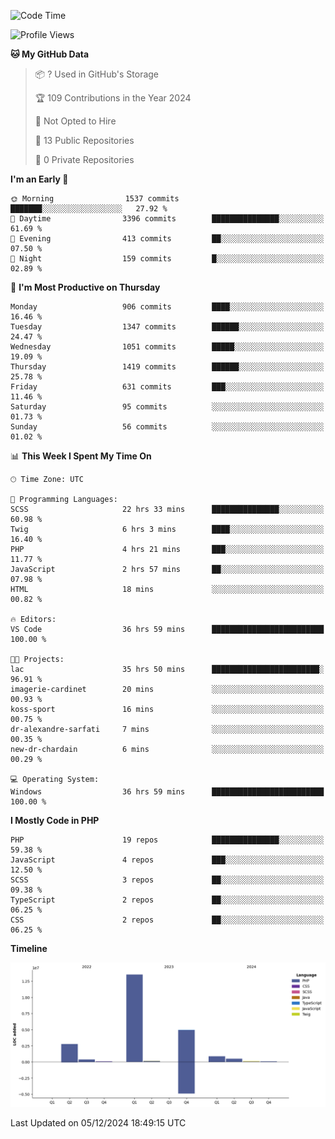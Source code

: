 <!--START_SECTION:waka-->
![Code Time](http://img.shields.io/badge/Code%20Time-2%2C117%20hrs%2021%20mins-blue)

![Profile Views](http://img.shields.io/badge/Profile%20Views-1-blue)

**🐱 My GitHub Data** 

> 📦 ? Used in GitHub's Storage 
 > 
> 🏆 109 Contributions in the Year 2024
 > 
> 🚫 Not Opted to Hire
 > 
> 📜 13 Public Repositories 
 > 
> 🔑 0 Private Repositories 
 > 
**I'm an Early 🐤** 

```text
🌞 Morning                1537 commits        ███████░░░░░░░░░░░░░░░░░░   27.92 % 
🌆 Daytime                3396 commits        ███████████████░░░░░░░░░░   61.69 % 
🌃 Evening                413 commits         ██░░░░░░░░░░░░░░░░░░░░░░░   07.50 % 
🌙 Night                  159 commits         █░░░░░░░░░░░░░░░░░░░░░░░░   02.89 % 
```
📅 **I'm Most Productive on Thursday** 

```text
Monday                   906 commits         ████░░░░░░░░░░░░░░░░░░░░░   16.46 % 
Tuesday                  1347 commits        ██████░░░░░░░░░░░░░░░░░░░   24.47 % 
Wednesday                1051 commits        █████░░░░░░░░░░░░░░░░░░░░   19.09 % 
Thursday                 1419 commits        ██████░░░░░░░░░░░░░░░░░░░   25.78 % 
Friday                   631 commits         ███░░░░░░░░░░░░░░░░░░░░░░   11.46 % 
Saturday                 95 commits          ░░░░░░░░░░░░░░░░░░░░░░░░░   01.73 % 
Sunday                   56 commits          ░░░░░░░░░░░░░░░░░░░░░░░░░   01.02 % 
```


📊 **This Week I Spent My Time On** 

```text
🕑︎ Time Zone: UTC

💬 Programming Languages: 
SCSS                     22 hrs 33 mins      ███████████████░░░░░░░░░░   60.98 % 
Twig                     6 hrs 3 mins        ████░░░░░░░░░░░░░░░░░░░░░   16.40 % 
PHP                      4 hrs 21 mins       ███░░░░░░░░░░░░░░░░░░░░░░   11.77 % 
JavaScript               2 hrs 57 mins       ██░░░░░░░░░░░░░░░░░░░░░░░   07.98 % 
HTML                     18 mins             ░░░░░░░░░░░░░░░░░░░░░░░░░   00.82 % 

🔥 Editors: 
VS Code                  36 hrs 59 mins      █████████████████████████   100.00 % 

🐱‍💻 Projects: 
lac                      35 hrs 50 mins      ████████████████████████░   96.91 % 
imagerie-cardinet        20 mins             ░░░░░░░░░░░░░░░░░░░░░░░░░   00.93 % 
koss-sport               16 mins             ░░░░░░░░░░░░░░░░░░░░░░░░░   00.75 % 
dr-alexandre-sarfati     7 mins              ░░░░░░░░░░░░░░░░░░░░░░░░░   00.35 % 
new-dr-chardain          6 mins              ░░░░░░░░░░░░░░░░░░░░░░░░░   00.29 % 

💻 Operating System: 
Windows                  36 hrs 59 mins      █████████████████████████   100.00 % 
```

**I Mostly Code in PHP** 

```text
PHP                      19 repos            ███████████████░░░░░░░░░░   59.38 % 
JavaScript               4 repos             ███░░░░░░░░░░░░░░░░░░░░░░   12.50 % 
SCSS                     3 repos             ██░░░░░░░░░░░░░░░░░░░░░░░   09.38 % 
TypeScript               2 repos             ██░░░░░░░░░░░░░░░░░░░░░░░   06.25 % 
CSS                      2 repos             ██░░░░░░░░░░░░░░░░░░░░░░░   06.25 % 
```



**Timeline**

![Lines of Code chart](https://raw.githubusercontent.com/tahar-elgunaoui/tahar-elgunaoui/main/assets/bar_graph.png)


 Last Updated on 05/12/2024 18:49:15 UTC
<!--END_SECTION:waka-->
